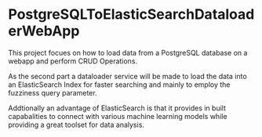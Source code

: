 # PostgreSQLToElasticSearchDataloaderWebApp

This project focues on how to load data from a PostgreSQL database on a webapp and perform CRUD Operations.

As the second part a dataloader service will be made to load the data into an ElasticSearch Index for faster searching and mainly to employ the fuzziness query parameter. 

Addtionally an advantage of ElasticSearch is that it provides in built capabalities to connect with various machine learning models while providing a great toolset for data analysis.
